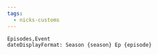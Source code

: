 ```yaml
---
tags:
  - nicks-customs
---
```

```aat-vertical
Episodes,Event
dateDisplayFormat: Season {season} Ep {episode}
```
